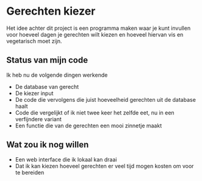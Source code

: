 # Gerechten kiezer

Het idee achter dit project is een programma maken waar je kunt invullen voor hoeveel dagen je gerechten wilt kiezen en hoeveel hiervan vis en vegetarisch moet zijn.

## Status van mijn code

Ik heb nu de volgende dingen werkende

* De database van gerecht
* De kiezer input
* De code die vervolgens die juist hoeveelheid gerechten uit de database haalt
* Code die vergelijkt of ik niet twee keer het zelfde eet, nu in een verfijndere variant
* Een functie die van de gerechten een mooi zinnetje maakt

## Wat zou ik nog willen

* Een web interface die ik lokaal kan draai
* Dat ik kan kiezen hoeveel gerechten er veel tijd mogen kosten om voor te bereiden